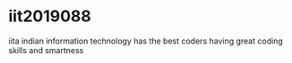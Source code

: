 # iit2019088
iita indian information technology has the best coders having great
coding skills and smartness
